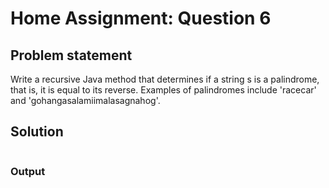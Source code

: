 # Home Assignment: Question 6
## Problem statement
Write a recursive Java method that determines if a string s is a palindrome, that is, it is equal to its reverse. Examples of palindromes include 'racecar' and 'gohangasalamiimalasagnahog'.

## Solution
```java

```

### Output
```

```